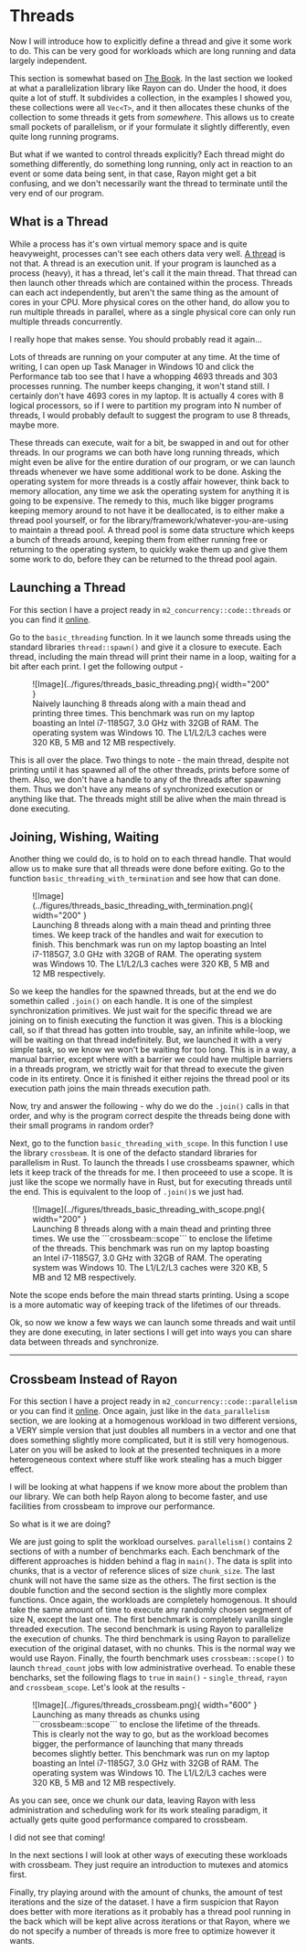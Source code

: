 # Threads
Now I will introduce how to explicitly define a thread and give it some work to do. This can be very good for
workloads which are long running and data largely independent.

This section is somewhat based on [The Book](https://doc.rust-lang.org/book/ch16-00-concurrency.html).
In the last section we looked at what a parallelization library like Rayon can do. Under the hood, it does
quite a lot of stuff. It subdivides a collection, in the examples I showed you, these collections were all
```Vec<T>```, and it then allocates these chunks of the collection to some threads it gets from *somewhere*.
This allows us to create small pockets of parallelism, or if your formulate it slightly differently, even
quite long running programs.

But what if we wanted to control threads explicitly? Each thread might do something differently, do something
long running, only act in reaction to an event or some data being sent, in that case, Rayon might get a bit
confusing, and we don't necessarily want the thread to terminate until the very end of our program.

## What is a Thread
While a process has it's own virtual memory space and is quite heavyweight, processes can't see each others data
very well. [A thread](https://en.wikipedia.org/wiki/Thread_(computing)) is not that. A thread is an execution unit.
If your program is launched as a process (heavy), it has a thread, let's call it the main thread. That thread can
then launch other threads which are contained within the process. Threads can each act independently, but aren't
the same thing as the amount of cores in your CPU. More physical cores on the other hand, do allow you to run
multiple threads in parallel, where as a single physical core can only run multiple threads concurrently.

I really hope that makes sense. You should probably read it again...

Lots of threads are running on your computer at any time. At the time of writing, I can open up Task Manager in
Windows 10 and click the Performance tab too see that I have a whopping 4693 threads and 303 processes running.
The number keeps changing, it won't stand still. I certainly don't have 4693 cores in my laptop.
It is actually 4 cores with 8 logical processors, so if I were to partition my program into N number of
threads, I would probably default to suggest the program to use 8 threads, maybe more.

These threads can execute, wait for a bit, be swapped in and out for other threads. In our programs we can both
have long running threads, which might even be alive for the entire duration of our program, or we can launch
threads whenever we have some additional work to be done. Asking the operating system for more threads is a costly
affair however, think back to memory allocation, any time we ask the operating system for anything it is going to
be expensive. The remedy to this, much like bigger programs keeping memory around to not have it be deallocated,
is to either make a thread pool yourself, or for the library/framework/whatever-you-are-using to maintain a
thread pool. A thread pool is some data structure which keeps a bunch of threads around, keeping them from either
running free or returning to the operating system, to quickly wake them up and give them some work to do, before
they can be returned to the thread pool again.

## Launching a Thread
For this section I have a project ready in ```m2_concurrency::code::threads``` or you can find it
[online](https://github.com/absorensen/the-guide/tree/main/m2_concurrency/code/threads).

Go to the ```basic_threading``` function. In it we launch some threads using the standard libraries
```thread::spawn()``` and give it a closure to execute. Each thread, including the main thread
will print their name in a loop, waiting for a bit after each print. I get the following output -

<figure markdown>
![Image](../figures/threads_basic_threading.png){ width="200" }
<figcaption>
Naively launching 8 threads along with a main thead and printing three times.
This benchmark was run on my laptop boasting an Intel i7-1185G7, 3.0 GHz with 32GB of RAM. The operating system was
Windows 10. The L1/L2/L3 caches were 320 KB, 5 MB and 12 MB respectively.
</figcaption>
</figure>

This is all over the place. Two things to note - the main thread, despite not printing until it has spawned
all of the other threads, prints before some of them. Also, we don't have a handle to any of the threads
after spawning them. Thus we don't have any means of synchronized execution or anything like that.
The threads might still be alive when the main thread is done executing.

## Joining, Wishing, Waiting
Another thing we could do, is to hold on to each thread handle. That would allow us to make sure that
all threads were done before exiting. Go to the function ```basic_threading_with_termination``` and see how that can
done.

<figure markdown>
![Image](../figures/threads_basic_threading_with_termination.png){ width="200" }
<figcaption>
Launching 8 threads along with a main thead and printing three times. We keep track of the handles and wait for
execution to finish.
This benchmark was run on my laptop boasting an Intel i7-1185G7, 3.0 GHz with 32GB of RAM. The operating system was
Windows 10. The L1/L2/L3 caches were 320 KB, 5 MB and 12 MB respectively.
</figcaption>
</figure>

So we keep the handles for the spawned threads, but at the end we do somethin called ```.join()``` on each handle.
It is one of the simplest synchronization primitives. We just wait for the specific thread we are
joining on to finish executing the function it was given. This is a blocking call, so if that thread has gotten
into trouble, say, an infinite while-loop, we will be waiting on that thread indefinitely. But, we launched
it with a very simple task, so we know we won't be waiting for too long. This is in a way, a manual barrier,
except where with a barrier we could have multiple barriers in a threads program, we strictly wait for that
thread to execute the given code in its entirety. Once it is finished it either rejoins the thread pool
or its execution path joins the main threads execution path.

Now, try and answer the following - why do we do the ```.join()``` calls in that order, and why is the program
correct despite the threads being done with their small programs in random order?

Next, go to the function ```basic_threading_with_scope```. In this function I use the library ```crossbeam```.
It is one of the defacto standard libraries for parallelism in Rust. To launch the threads I use crossbeams
spawner, which lets it keep track of the threads for me.
I then proceeed to use a scope. It is just like the scope we normally have in Rust, but for executing threads
until the end. This is equivalent to the loop of ```.join()```s we just had.

<figure markdown>
![Image](../figures/threads_basic_threading_with_scope.png){ width="200" }
<figcaption>
Launching 8 threads along with a main thead and printing three times. We use the ```crossbeam::scope``` to enclose
the lifetime of the threads.
This benchmark was run on my laptop boasting an Intel i7-1185G7, 3.0 GHz with 32GB of RAM. The operating system was
Windows 10. The L1/L2/L3 caches were 320 KB, 5 MB and 12 MB respectively.
</figcaption>
</figure>

Note the scope ends before the main thread starts printing. Using a scope is a more automatic way of keeping
track of the lifetimes of our threads.

Ok, so now we know a few ways we can launch some threads and wait until they are done executing, in later
sections I will get into ways you can share data between threads and synchronize.

_________________

## Crossbeam Instead of Rayon
For this section I have a project ready in ```m2_concurrency::code::parallelism``` or you can find it
[online](https://github.com/absorensen/the-guide/tree/main/m2_concurrency/code/parallelism).
Once again, just like in the ```data_parallelism``` section,
we are looking at a homogenous workload in two different versions, a VERY simple version that just doubles
all numbers in a vector and one that does something slightly more complicated, but it is still very
homogenous. Later on you will be asked to look at the presented techniques in a more heterogeneous context
where stuff like work stealing has a much bigger effect.

I will be looking at what happens if we know more about the problem than our library.
We can both help Rayon along to become faster, and use facilities from crossbeam to improve our performance.

So what is it we are doing?

We are just going to split the workload ourselves. ```parallelism()``` contains 2 sections of with a number
of benchmarks each. Each benchmark of the different approaches is hidden behind a flag in ```main()```.
The data is split into chunks, that is a vector of reference slices of size
```chunk_size```. The last chunk will not have the same size as the others.
The first section is the double function and the second section is the slightly more complex functions.
Once again, the workloads are completely homogenous. It should take the same amount of time to execute any
randomly chosen segment of size N, except the last one.
The first benchmark is completely vanilla single threaded execution.
The second benchmark is using Rayon to parallelize the execution of chunks.
The third benchmark is using Rayon to parallelize execution of the original dataset, with no chunks.
This is the normal way we would use Rayon.
Finally, the fourth benchmark uses ```crossbeam::scope()``` to launch ```thread_count``` jobs with low administrative
overhead. To enable these bencharks, set the following flags to ```true``` in ```main()``` - ```single_thread```,
```rayon``` and ```crossbeam_scope```.
Let's look at the results -

<figure markdown>
![Image](../figures/threads_crossbeam.png){ width="600" }
<figcaption>
Launching as many threads as chunks using ```crossbeam::scope``` to enclose
the lifetime of the threads. This is clearly not the way to go, but as the workload becomes bigger,
the performance of launching that many threads becomes slightly better.
This benchmark was run on my laptop boasting an Intel i7-1185G7, 3.0 GHz with 32GB of RAM. The operating system was
Windows 10. The L1/L2/L3 caches were 320 KB, 5 MB and 12 MB respectively.
</figcaption>
</figure>

As you can see, once we chunk our data, leaving Rayon with less administration and scheduling work for its
work stealing paradigm, it actually gets quite good performance compared to crossbeam.

I did not see that coming!

In the next sections I will look at other ways of executing these workloads with crossbeam.
They just require an introduction to mutexes and atomics first.

Finally, try playing around with the amount of chunks, the amount of test iterations and the size of the
dataset. I have a firm suspicion that Rayon does better with more iterations as it probably has a thread
pool running in the back which will be kept alive across iterations or that Rayon, where we do not specify
a number of threads is more free to optimize however it wants.

